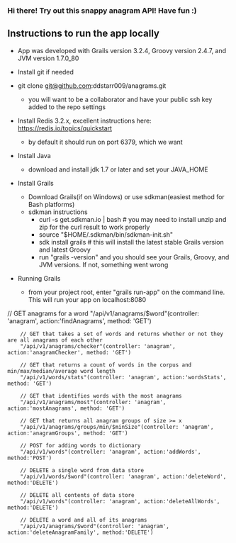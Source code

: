  ### Hi there!  Try out this snappy anagram API!  Have fun :)

## Instructions to run the app locally
 - App was developed with Grails version 3.2.4, Groovy version 2.4.7, and JVM version 1.7.0_80

 - Install git if needed

 - git clone git@github.com:ddstarr009/anagrams.git
    - you will want to be a collaborator and have your public ssh key added to the repo settings

 - Install Redis 3.2.x, excellent instructions here: https://redis.io/topics/quickstart
    - by default it should run on port 6379, which we want

 - Install Java
    - download and install jdk 1.7 or later and set your JAVA_HOME

 - Install Grails
    - Download Grails(if on Windows) or use sdkman(easiest method for Bash platforms) 
    - sdkman instructions
        - curl -s get.sdkman.io | bash # you may need to install unzip and zip for the curl result to work properly
        - source "$HOME/.sdkman/bin/sdkman-init.sh"
        - sdk install grails # this will install the latest stable Grails version and latest Groovy
        - run "grails -version" and you should see your Grails, Groovy, and JVM versions.  If not, something went wrong
 - Running Grails
    - from your project root, enter "grails run-app" on the command line.  This will run your app on localhost:8080


// GET anagrams for a word
        "/api/v1/anagrams/$word"(controller: 'anagram', action:'findAnagrams', method: 'GET')

        // GET that takes a set of words and returns whether or not they are all anagrams of each other
        "/api/v1/anagrams/checker"(controller: 'anagram', action:'anagramChecker', method: 'GET')

        // GET that returns a count of words in the corpus and min/max/median/average word length
        "/api/v1/words/stats"(controller: 'anagram', action:'wordsStats', method: 'GET')

        // GET that identifies words with the most anagrams
        "/api/v1/anagrams/most"(controller: 'anagram', action:'mostAnagrams', method: 'GET')

        // GET that returns all anagram groups of size >= x
        "/api/v1/anagrams/groups/min/$minSize"(controller: 'anagram', action:'anagramGroups', method: 'GET')

		// POST for adding words to dictionary
        "/api/v1/words"(controller: 'anagram', action:'addWords', method:'POST')

        // DELETE a single word from data store
        "/api/v1/words/$word"(controller: 'anagram', action:'deleteWord', method:'DELETE')
        
        // DELETE all contents of data store
        "/api/v1/words"(controller: 'anagram', action:'deleteAllWords', method:'DELETE')

        // DELETE a word and all of its anagrams
        "/api/v1/anagrams/$word"(controller: 'anagram', action:'deleteAnagramFamily', method:'DELETE')

